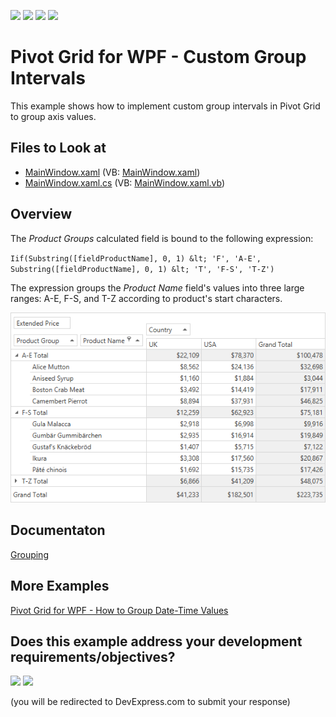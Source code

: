 <!-- default badges list -->
![](https://img.shields.io/endpoint?url=https://codecentral.devexpress.com/api/v1/VersionRange/128578751/21.1.5%2B)
[![](https://img.shields.io/badge/Open_in_DevExpress_Support_Center-FF7200?style=flat-square&logo=DevExpress&logoColor=white)](https://supportcenter.devexpress.com/ticket/details/E2132)
[![](https://img.shields.io/badge/📖_How_to_use_DevExpress_Examples-e9f6fc?style=flat-square)](https://docs.devexpress.com/GeneralInformation/403183)
[![](https://img.shields.io/badge/💬_Leave_Feedback-feecdd?style=flat-square)](#does-this-example-address-your-development-requirementsobjectives)
<!-- default badges end -->

# Pivot Grid for WPF - Custom Group Intervals

This example shows how to implement custom group intervals in Pivot Grid to group axis values.

<!-- default file list -->
## Files to Look at

* [MainWindow.xaml](./CS/HowToCustomGroupInterval/MainWindow.xaml) (VB: [MainWindow.xaml](./VB/HowToCustomGroupInterval/MainWindow.xaml))
* [MainWindow.xaml.cs](./CS/HowToCustomGroupInterval/MainWindow.xaml.cs) (VB: [MainWindow.xaml.vb](./VB/HowToCustomGroupInterval/MainWindow.xaml.vb))
<!-- default file list end -->

## Overview

The _Product Groups_ calculated field is bound to the following expression:

`Iif(Substring([fieldProductName], 0, 1) &lt; 'F', 'A-E', Substring([fieldProductName], 0, 1) &lt; 'T', 'F-S', 'T-Z')`

The expression groups the _Product Name_ field's values into three large ranges: A-E, F-S, and T-Z according to product's start characters.

![pivot-custom-group-intervals](image/image.png)

## Documentaton

[Grouping](https://docs.devexpress.com/WPF/8061/controls-and-libraries/pivot-grid/data-shaping/grouping)

## More Examples

[Pivot Grid for WPF - How to Group Date-Time Values](https://github.com/DevExpress-Examples/how-to-group-date-time-values-e2131)




<!-- feedback -->
## Does this example address your development requirements/objectives?

[<img src="https://www.devexpress.com/support/examples/i/yes-button.svg"/>](https://www.devexpress.com/support/examples/survey.xml?utm_source=github&utm_campaign=wpf-pivot-custom-group-intervals&~~~was_helpful=yes) [<img src="https://www.devexpress.com/support/examples/i/no-button.svg"/>](https://www.devexpress.com/support/examples/survey.xml?utm_source=github&utm_campaign=wpf-pivot-custom-group-intervals&~~~was_helpful=no)

(you will be redirected to DevExpress.com to submit your response)
<!-- feedback end -->
